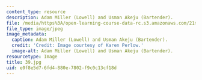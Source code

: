 ```yaml
---
content_type: resource
description: Adam Miller (Lowell) and Usman Akeju (Bartender).
file: /media/https%3A/open-learning-course-data-rc.s3.amazonaws.com/21m-873-theater-arts-topics-fall-2004-january-iap-2005/e0f8e5d76fd4880e7802f9c0c13cf18d_39.jpg
file_type: image/jpeg
image_metadata:
  caption: Adam Miller (Lowell) and Usman Akeju (Bartender).
  credit: 'Credit: Image courtesy of Karen Perlow.'
  image-alt: Adam Miller (Lowell) and Usman Akeju (Bartender).
resourcetype: Image
title: 39.jpg
uid: e0f8e5d7-6fd4-880e-7802-f9c0c13cf18d
---
```

